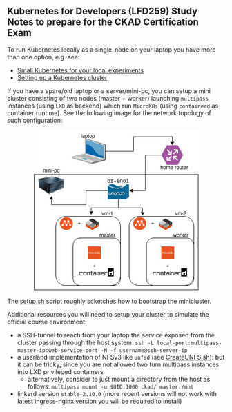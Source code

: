 ## Kubernetes for Developers (LFD259) Study Notes to prepare for the CKAD Certification Exam

To run Kubernetes locally as a single-node on your laptop you have more than one option, e.g. see:
- [Small Kubernetes for your local experiments](https://blog.flant.com/small-local-kubernetes-comparison/)
- [Setting up a Kubernetes cluster](https://www.armosec.io/blog/setting-up-kubernetes-cluster/)

If you have a spare/old laptop or a server/mini-pc, you can setup a mini cluster consisting of two nodes (master + worker) launching `multipass` instances (using `LXD` as backend) which run `MicroK8s` (using `containerd` as container runtime). See the following image for the network topology of such configuration:

<p align="center">
    <img src="mini-cluster-netword-diagram.jpg"/>
</p>

The [setup.sh](setup.sh) script roughly scketches how to bootstrap the minicluster.

Additional resources you will need to setup your cluster to simulate the official course environment:
- a SSH-tunnel to reach from your laptop the service exposed from the cluster passing through the host system: `ssh -L local-port:multipass-master-ip:web-service-port -N -f username@ssh-server-ip`
- a userland implementation of NFSv3 like `unfsd` (see [CreateUNFS.sh](CreateUNFS.sh)): but it can be tricky, since you are not allowed two turn multipass instances into LXD privileged containers
  - alternatively, consider to just mount a directory from the host as follows: `multipass mount -u $UID:1000 ckad/ master:/mnt`
- linkerd version `stable-2.10.0` (more recent versions will not work with latest ingress-nginx version you will be required to install)
